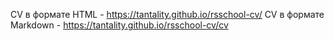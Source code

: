 CV в формате HTML - https://tantality.github.io/rsschool-cv/
CV в формате Markdown - https://tantality.github.io/rsschool-cv/cv

